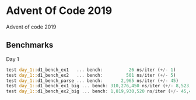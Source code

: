 # Advent Of Code 2019

Advent of code 2019


## Benchmarks

Day 1
```rust
test day_1::d1_bench_ex1   ... bench:          26 ns/iter (+/- 1)
test day_1::d1_bench_ex2   ... bench:         501 ns/iter (+/- 5)
test day_1::d1_bench_parse ... bench:       2,965 ns/iter (+/- 45)
test day_1::d1_bench_ex1_big ... bench: 310,276,450 ns/iter (+/- 8,523,178)
test day_1::d1_bench_ex2_big ... bench: 1,819,930,520 ns/iter (+/- 45,401,043)
```